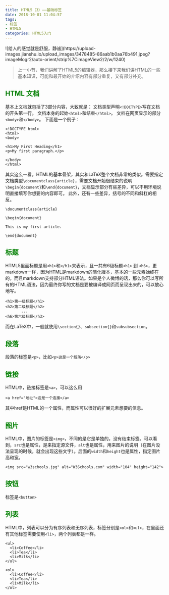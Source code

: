 ```yaml
---
title: HTML5（3）——基础标签
date: 2018-10-01 11:04:57
tags:
- 标签
- HTML5
categories: HTML5入门
---
```


<meta name="referrer" content="no-referrer" />
![给人的感觉就是舒服，静谧](https://upload-images.jianshu.io/upload_images/3478485-86aab1b0aa76b491.jpeg?imageMogr2/auto-orient/strip%7CimageView2/2/w/1240)

> 上一小节，我们讲解了HTML5的编辑器，那么接下来我们讲HTML的一些基本知识，可能和最开始的介绍内容有部分重复，又有部分补充。



<!--more-->

## <font color="green">HTML 文档</font>
基本上文档就包括了3部分内容，大致就是：
文档类型声明`<!DOCTYPE>`写在文档的开头第一行。
文档本身的起始`<html>`和结束`</html>`。
文档在网页显示的部分`<body>`和`</body>`。
下面是一个例子：
```
<!DOCTYPE html>
<html>
<body>

<h1>My First Heading</h1>
<p>My first paragraph.</p>

</body>
</html>
```

其实这么一看，HTML的基本骨架，其实和LaTeX整个文档非常的类似。需要指定文档类型`\documentclass{article}`，需要文档开始很结束的说明`\begin{document}`和`\end{document}`，文档显示部分有些差异，可以不用环境说明直接填写你想要的内容即可。
此外，还有一些差异，括号的不同和斜杠的相反。
```
\documentclass{article}

\begin{document}

This is my first article.

\end{document}
```

## <font color="green">标题</font>
HTML5里面标题是用`<h1>`和`</h1>`来表示，且一共有6级标题`<h1>` 到 `<h6>`，更markdown一样，因为HTML是markdown的简化版本，基本的一些元素始终在的，而且markdown支持部分HTML语法。如果是个人微博的话，那么你可以写所有的HTML语法，因为最终你写的文档是要被编译成网页而呈现出来的，可以放心地写。
```
<h1>第一级标题</h1>
<h2>第二级标题</h2>
       ...
<h6>第六级标题</h3>

```

而在LaTeX中，一般就使用`\section{}`、`subsection{}`和`subsubsection`。

## <font color="green">段落</font>
段落的标签是`<p>`，比如`<p>这是一个段落</p>`

## <font color="green">链接</font>
HTML中，链接标签是`<a>`，可以这么用
```
<a href="地址">这是一个连接</a>
```
其中href是HTML的一个属性，而属性可以很好的扩展元素想要的信息。

## <font color="green">图片</font>
HTML中，图片的标签是`<img>`，不同的是它是单独的，没有结束标签。可以看到，`src`也是属性，是来指定源文件，`alt`也是属性，用来图片的说明（在图片没法呈现的时候，就会出现这些文字）。后面的`width`和`height`也是属性，指定图片高和宽。
```
<img src="w3schools.jpg" alt="W3Schools.com" width="104" height="142">
```

## <font color="green">按钮</font>
标签是`<button>`

## <font color="green">列表</font>
HTML中，列表可以分为有序列表和无序列表，标签分别是`<ol>`和`<ul>`，在里面还有其他标签需要使用`<li>`，两个列表都是一样。
```
<ul>
  <li>Coffee</li>
  <li>Tea</li>
  <li>Milk</li>
</ul>

<ol>
  <li>Coffee</li>
  <li>Tea</li>
  <li>Milk</li>
</ol>
```

